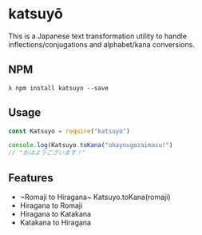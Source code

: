 # katsuyō
This is a Japanese text transformation utility to handle inflections/conjugations and alphabet/kana conversions.

## NPM
```
λ npm install katsuyo --save
```

## Usage
```JavaScript
const Katsuyo = require("katsuyo")

console.log(Katsuyo.toKana("ohayougozaimasu!")
// "おはようございます！"
```

## Features
- ~Romaji to Hiragana~ Katsuyo.toKana(romaji)
- Hiragana to Romaji
- Hiragana to Katakana
- Katakana to Hiragana

